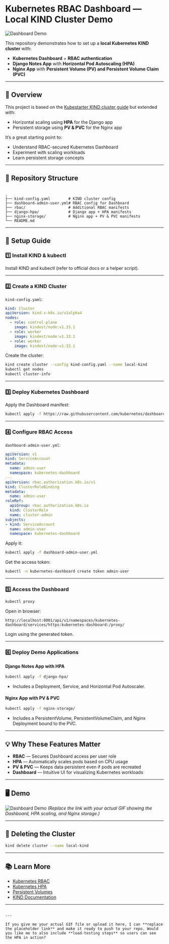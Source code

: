 # Kubernetes RBAC Dashboard — Local KIND Cluster Demo

![Dashboard Demo](dashboard-local.gif)

This repository demonstrates how to set up a **local Kubernetes KIND cluster** with:
- **Kubernetes Dashboard** + **RBAC authentication**
- **Django Notes App** with **Horizontal Pod Autoscaling (HPA)**
- **Nginx App** with **Persistent Volume (PV) and Persistent Volume Claim (PVC)**

---

## 📌 Overview

This project is based on the [Kubestarter KIND cluster guide](https://github.com/LondheShubham153/kubestarter/tree/main/kind-cluster) but extended with:
- Horizontal scaling using **HPA** for the Django app
- Persistent storage using **PV & PVC** for the Nginx app

It’s a great starting point to:
- Understand RBAC-secured Kubernetes Dashboard
- Experiment with scaling workloads
- Learn persistent storage concepts

---

## 📂 Repository Structure

```

.
├── kind-config.yaml        # KIND cluster config
├── dashboard-admin-user.yml# RBAC config for Dashboard
├── rbac/                   # Additional RBAC manifests
├── django-hpa/             # Django app + HPA manifests
├── nginx-storage/          # Nginx app + PV & PVC manifests
└── README.md

````

---

## 🚀 Setup Guide

### 1️⃣ Install KIND & kubectl
Install KIND and kubectl (refer to official docs or a helper script).

---

### 2️⃣ Create a KIND Cluster
`kind-config.yaml`:
```yaml
kind: Cluster
apiVersion: kind.x-k8s.io/v1alpha4
nodes:
  - role: control-plane
    image: kindest/node:v1.33.1
  - role: worker
    image: kindest/node:v1.33.1
  - role: worker
    image: kindest/node:v1.33.1
````

Create the cluster:

```bash
kind create cluster --config kind-config.yaml --name local-kind
kubectl get nodes
kubectl cluster-info
```

---

### 3️⃣ Deploy Kubernetes Dashboard

Apply the Dashboard manifest:

```bash
kubectl apply -f https://raw.githubusercontent.com/kubernetes/dashboard/v2.7.0/aio/deploy/recommended.yaml
```

---

### 4️⃣ Configure RBAC Access

`dashboard-admin-user.yml`:

```yaml
apiVersion: v1
kind: ServiceAccount
metadata:
  name: admin-user
  namespace: kubernetes-dashboard
---
apiVersion: rbac.authorization.k8s.io/v1
kind: ClusterRoleBinding
metadata:
  name: admin-user
roleRef:
  apiGroup: rbac.authorization.k8s.io
  kind: ClusterRole
  name: cluster-admin
subjects:
- kind: ServiceAccount
  name: admin-user
  namespace: kubernetes-dashboard
```

Apply it:

```bash
kubectl apply -f dashboard-admin-user.yml
```

Get the access token:

```bash
kubectl -n kubernetes-dashboard create token admin-user
```

---

### 5️⃣ Access the Dashboard

```bash
kubectl proxy
```

Open in browser:

```
http://localhost:8001/api/v1/namespaces/kubernetes-dashboard/services/https:kubernetes-dashboard:/proxy/
```

Login using the generated token.

---

### 6️⃣ Deploy Demo Applications

#### **Django Notes App with HPA**

```bash
kubectl apply -f django-hpa/
```

* Includes a Deployment, Service, and Horizontal Pod Autoscaler.

#### **Nginx App with PV & PVC**

```bash
kubectl apply -f nginx-storage/
```

* Includes a PersistentVolume, PersistentVolumeClaim, and Nginx Deployment bound to the PVC.

---

## 💡 Why These Features Matter

* **RBAC** — Secures Dashboard access per user role
* **HPA** — Automatically scales pods based on CPU usage
* **PV & PVC** — Keeps data persistent even if pods are recreated
* **Dashboard** — Intuitive UI for visualizing Kubernetes workloads

---

## 🖥 Demo

![Dashboard Demo](dashboard-local.gif)
*(Replace the link with your actual GIF showing the Dashboard, HPA scaling, and Nginx storage.)*

---

## 🧹 Deleting the Cluster

```bash
kind delete cluster --name local-kind
```

---

## 📚 Learn More

* [Kubernetes RBAC](https://kubernetes.io/docs/reference/access-authn-authz/rbac/)
* [Kubernetes HPA](https://kubernetes.io/docs/tasks/run-application/horizontal-pod-autoscale/)
* [Persistent Volumes](https://kubernetes.io/docs/concepts/storage/persistent-volumes/)
* [KIND Documentation](https://kind.sigs.k8s.io/)

---

```

---

If you give me your actual GIF file or upload it here, I can **replace the placeholder link** and make it ready to push to your repo. Would you like me to also include **load-testing steps** so users can see the HPA in action?
```
